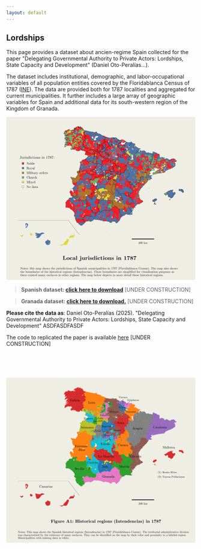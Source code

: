 ```yaml
---
layout: default
---
```

## Lordships

This page provides a dataset about ancien-regime Spain collected for the paper "Delegating Governmental Authority to Private Actors: Lordships, State Capacity and Development" (Daniel Oto-Peralías...).

The dataset includes institutional, demographic, and labor-occupational variables of all population entities covered by the Floridablanca Census of 1787 ([INE](https://www.ine.es/ss/Satellite?L=es_ES&c=INEPublicacion_C&cid=1259949437001&p=1254735110672&pagename=ProductosYServicios%2FPYSLayout&param1=PYSDetalleGratuitas)). 
The data are provided both for 1787 localities and aggregated for current municipalities. 
It further includes a large array of geographic variables for Spain and additional data for its south-western region of the Kingdom of Granada.

<img src="files/map_jurisd.png" alt="drawing" width="650"/>

> **Spanish dataset: [click here to download](www.asdfasdfasdf)** [UNDER CONSTRUCTION]

> **Granada dataset: [click here to download.](www.asdfasdfasdf)** [UNDER CONSTRUCTION]

**Please cite the data as**: Daniel Oto-Peralías (2025). "Delegating Governmental Authority to Private Actors: Lordships, State Capacity and Development" ASDFASDFASDF

The code to replicated the paper is available [here](www.asdfasdfasdf) [UNDER CONSTRUCTION]
 
<br /> 

<br /> 

<br /> 

<br /> 



<img src="files/map_intend.png" alt="drawing" width="650"/>
